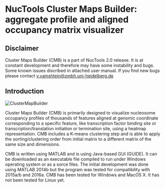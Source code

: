 # NucTools Cluster Maps Builder: aggregate profile and aligned occupancy matrix visualizer

## Disclaimer

Cluster Maps Builder (CMB) is a part of NucTools 2.0 release. It is
at constant development and therefore may have some instability and bugs. Some known issues discribed in attached user manual.
If you find new bugs please contact y.vainshtein@zmbh.uni-heidelberg.de

## Introduction

![ClusterMapBuilder](https://github.com/homeveg/nuctools/blob/master/stylesheets/splash.png)

Cluster Maps Builder (CMB) is primarily designed to visualize nucleosome
occupancy profiles of thousands of features aligned at genomic coordinate
corresponding to a specific feature, like transcription factor binding site or
transcription/translation initiation or termination site, using a heatmap
representation. CMB includes a K-means clustering step and is able to apply the
sorting/clustering order from initial matrix to a different matrix of the same size
and dimensions.

CMB is written using MATLAB and is using Java-based GUI (GUIDE). It can be downloaded as an executable file compiled to run under Windows operating system or as a sorce files.
The initial development was done using MATLAB 2014b but the program was
tested for compatibility with 2015a/b and 2016a. CMB has been tested for
Windows and MacOS X. It has not been tested for Linux yet.
